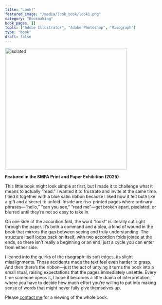 ```yaml
---
title: "Look!"
featured_image: "/media/look_book/look1.png"
category: "Bookmaking"
book_pages: []
tools: ["Adobe Illustrator", "Adobe Photoshop", "Risograph"]
type: "book"
draft: false
---
```


<img src="/media/look_book/look2.png" alt="isolated" width="400"/>

**Featured in the SMFA Print and Paper Exhibition (2025)**

This little book might look simple at first, but I made it to challenge what it means to actually “read.” I wanted it to frustrate and invite at the same time. I tied it together with a blue satin ribbon because I liked how it felt both like a gift and a secret to unfold. Inside are riso-printed pages where ordinary phrases—“hello,” “can you see,” “read me”—get broken apart, pixelated, or blurred until they’re not so easy to take in.

On one side of the accordion fold, the word “look!” is literally cut right through the paper. It’s both a command and a plea, a kind of wound in the book that mirrors the gap between seeing and truly understanding. The structure itself loops back on itself, with two accordion folds joined at the ends, so there isn’t really a beginning or an end, just a cycle you can enter from either side.

I leaned into the quirks of the risograph: its soft edges, its slight misalignments. Those accidents made the text feel even harder to grasp. And then there’s the ribbon—just the act of untying it turns the book into a small ritual, raising expectations that the pages immediately unsettle. Every time someone opens it, I hope it becomes a little drama of interpretation, where you have to decide how much effort you’re willing to put into making sense of words that might never fully give themselves up.

Please [contact me](mailto:dalia.wadsworth@tufts.edu) for a viewing of the whole book.